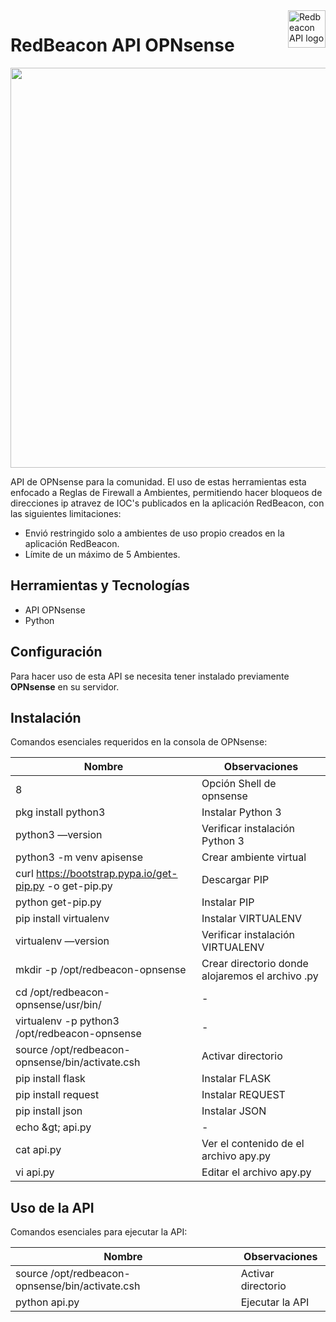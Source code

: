 <a href="https://redbeacon.cl/">
    <img src="https://firebasestorage.googleapis.com/v0/b/ark-not.appspot.com/o/redbeaconopnsense.png?alt=media&token=dc6722c3-ca49-438d-87de-e95c9c9aadb3" alt="Redbeacon API logo" title="Redbeacon" align="right" height="60" />
</a>

RedBeacon API OPNsense
======================

<img src="https://firebasestorage.googleapis.com/v0/b/ark-not.appspot.com/o/redOPN.png?alt=media&token=0c4db906-8ddc-49a0-acc9-b6adc1ee7a2a" width="640">

API de OPNsense para la comunidad. El uso de estas herramientas esta enfocado a Reglas de Firewall a Ambientes, permitiendo hacer bloqueos de direcciones ip atravez de IOC's  publicados en la aplicación RedBeacon, con las siguientes limitaciones:

- Envió restringido solo a ambientes de uso propio creados en la aplicación RedBeacon.
- Límite de un máximo de 5 Ambientes.

## Herramientas y Tecnologías

 - API OPNsense
 - Python
 
## Configuración
Para hacer uso de esta API se necesita tener instalado previamente **OPNsense** en su servidor.

## Instalación

Comandos esenciales requeridos en la consola de OPNsense:

| Nombre | Observaciones |
| --- | --- |
| 8 | Opción Shell de opnsense |
| pkg install python3 | Instalar Python 3 |
| python3 —version | Verificar instalación Python 3 |
| python3 -m venv apisense | Crear ambiente virtual |
| curl https://bootstrap.pypa.io/get-pip.py -o get-pip.py | Descargar PIP |
| python get-pip.py | Instalar PIP |
| pip install virtualenv | Instalar VIRTUALENV |
| virtualenv —version | Verificar instalación VIRTUALENV |
| mkdir -p /opt/redbeacon-opnsense | Crear directorio donde alojaremos el archivo .py |
| cd /opt/redbeacon-opnsense/usr/bin/ | - |
| virtualenv -p python3 /opt/redbeacon-opnsense | - |
| source /opt/redbeacon-opnsense/bin/activate.csh | Activar directorio |
| pip install flask | Instalar FLASK |
| pip install request | Instalar REQUEST |
| pip install json | Instalar JSON |
| echo \&gt; api.py | - |
| cat api.py | Ver el contenido de el archivo apy.py |
| vi api.py | Editar el archivo apy.py |

## Uso de la API
Comandos esenciales para ejecutar la API:

| Nombre | Observaciones |
| --- | --- |
| source /opt/redbeacon-opnsense/bin/activate.csh | Activar directorio |
| python api.py | Ejecutar la API |
